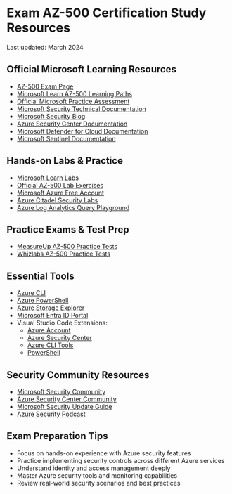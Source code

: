 # Exam AZ-500 Certification Study Resources

Last updated: March 2024

## Official Microsoft Learning Resources

* [AZ-500 Exam Page](https://learn.microsoft.com/en-us/certifications/exams/az-500)
* [Microsoft Learn AZ-500 Learning Paths](https://learn.microsoft.com/en-us/credentials/certifications/azure-security-engineer/)
* [Official Microsoft Practice Assessment](https://learn.microsoft.com/en-us/credentials/certifications/azure-security-engineer/practice/assessment)
* [Microsoft Security Technical Documentation](https://learn.microsoft.com/en-us/security/)
* [Microsoft Security Blog](https://www.microsoft.com/security/blog/)
* [Azure Security Center Documentation](https://learn.microsoft.com/en-us/azure/defender-for-cloud/)
* [Microsoft Defender for Cloud Documentation](https://learn.microsoft.com/en-us/azure/defender-for-cloud/)
* [Microsoft Sentinel Documentation](https://learn.microsoft.com/en-us/azure/sentinel/)

## Hands-on Labs & Practice

* [Microsoft Learn Labs](https://learn.microsoft.com/en-us/training/paths/manage-security-operations/)
* [Official AZ-500 Lab Exercises](https://microsoftlearning.github.io/AZ-500-AzureSecurityTechnologies/)
* [Microsoft Azure Free Account](https://azure.microsoft.com/free/)
* [Azure Citadel Security Labs](https://www.azurecitadel.com/security/)
* [Azure Log Analytics Query Playground](https://learn.microsoft.com/en-us/azure/azure-monitor/logs/log-analytics-tutorial)

## Practice Exams & Test Prep

* [MeasureUp AZ-500 Practice Tests](https://www.measureup.com/az-500-microsoft-azure-security-technologies.html)
* [Whizlabs AZ-500 Practice Tests](https://www.whizlabs.com/microsoft-azure-certification-az-500/)

## Essential Tools

* [Azure CLI](https://learn.microsoft.com/en-us/cli/azure/)
* [Azure PowerShell](https://learn.microsoft.com/en-us/powershell/azure/)
* [Azure Storage Explorer](https://azure.microsoft.com/features/storage-explorer/)
* [Microsoft Entra ID Portal](https://entra.microsoft.com/)
* Visual Studio Code Extensions:
  * [Azure Account](https://marketplace.visualstudio.com/items?itemName=ms-vscode.azure-account)
  * [Azure Security Center](https://marketplace.visualstudio.com/items?itemName=ms-azuresecurity.vscode-azuresecurity)
  * [Azure CLI Tools](https://marketplace.visualstudio.com/items?itemName=ms-vscode.azurecli)
  * [PowerShell](https://marketplace.visualstudio.com/items?itemName=ms-vscode.PowerShell)

## Security Community Resources

* [Microsoft Security Community](https://techcommunity.microsoft.com/t5/security-compliance-and-identity/ct-p/SecurityComplianceIdentity)
* [Azure Security Center Community](https://techcommunity.microsoft.com/t5/azure-security-center/bd-p/AzureSecurityCenter)
* [Microsoft Security Update Guide](https://msrc.microsoft.com/update-guide/)
* [Azure Security Podcast](https://azsecuritypodcast.net/)

## Exam Preparation Tips

* Focus on hands-on experience with Azure security features
* Practice implementing security controls across different Azure services
* Understand identity and access management deeply
* Master Azure security tools and monitoring capabilities
* Review real-world security scenarios and best practices